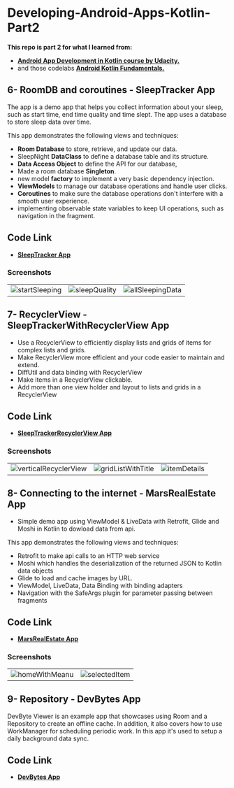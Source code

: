 # Developing-Android-Apps-Kotlin-Part2
 
__This repo is part 2 for what I learned from:__ 
* <a href="https://www.udacity.com/course/developing-android-apps-with-kotlin--ud9012" target="_blank">**Android App Development in Kotlin course by Udacity.**</a>  
* and those codelabs <a href="https://codelabs.developers.google.com/android-kotlin-fundamentals/"  target="_blank"> **Android Kotlin Fundamentals.**</a>

##
## 6- RoomDB and coroutines - SleepTracker App
The app is a demo app that helps you collect information about your sleep, such as start time, end time quality and time slept.
The app uses a database to store sleep data over time.

This app demonstrates the following views and techniques:
* **Room Database** to store, retrieve, and update our data.
* SleepNight **DataClass** to define a database table and its structure.
* **Data Access Object** to define the API for our database,
* Made a room database **Singleton**.
* new model **factory** to implement a very basic dependency injection.
* **ViewModels** to manage our database operations and handle user clicks.
* **Coroutines** to make sure the database operations don't interfere with a smooth user experience.
* implementing observable state variables to keep UI operations, such as navigation in the fragment.

## Code Link
* <a href="https://github.com/Hosam11/Developing-Android-Apps-Kotlin-Part2/tree/main/SleepTracker"  target="_blank"> **SleepTracker App**</a> 

### Screenshots
|  | | |
| :---: |:---:| :---:|
| ![startSleeping](https://user-images.githubusercontent.com/18370055/97105093-3fcf9500-16c1-11eb-99c9-1043a78bfb71.PNG) | ![sleepQuality](https://user-images.githubusercontent.com/18370055/97105092-3f36fe80-16c1-11eb-980b-5ba7a16d4fa7.PNG) | ![allSleepingData](https://user-images.githubusercontent.com/18370055/97105091-3e9e6800-16c1-11eb-9e62-a9e46078ed56.PNG) |
##


## 7- RecyclerView - SleepTrackerWithRecyclerView App
* Use a RecyclerView to efficiently display lists and grids of items for complex lists and grids.
* Make RecyclerView more efficient and your code easier to maintain and extend. 
* DiffUtil and data binding with RecyclerView
* Make items in a RecyclerView clickable. 
* Add more than one view holder and layout to lists and grids in a RecyclerView

## Code Link
* <a href="https://github.com/Hosam11/Developing-Android-Apps-Kotlin-Part2/tree/main/SleepTrackerRecyclerView" target="_blank"> **SleepTrackerRecyclerView App**</a> 

### Screenshots
|  | | |
| :---: |:---:| :---:|
|![verticalRecyclerView](https://user-images.githubusercontent.com/18370055/97275585-c65db100-183e-11eb-96a4-0b2ee0d3879d.PNG) |  ![gridListWithTitle](https://user-images.githubusercontent.com/18370055/97275582-c52c8400-183e-11eb-9572-56fc9cb4ebad.PNG) | ![itemDetails](https://user-images.githubusercontent.com/18370055/97275584-c65db100-183e-11eb-8ede-7441419ce3e2.PNG) |

## 8- Connecting to the internet - MarsRealEstate App
* Simple demo app using ViewModel & LiveData with Retrofit, Glide and Moshi in Kotlin to dowload data from api.

This app demonstrates the following views and techniques:
* Retrofit to make api calls to an HTTP web service
* Moshi which handles the deserialization of the returned JSON to Kotlin data objects
* Glide to load and cache images by URL.
* ViewModel, LiveData, Data Binding with binding adapters
* Navigation with the SafeArgs plugin for parameter passing between fragments

## Code Link
* <a href="https://github.com/Hosam11/Developing-Android-Apps-Kotlin-Part2/tree/main/MarsRealEstate" target="_blank"> **MarsRealEstate App**</a> 

### Screenshots
|  | |
| :---: |:---:|
|![homeWithMeanu](https://user-images.githubusercontent.com/18370055/97576226-8e996980-19f6-11eb-9cba-b5bb41504cdc.PNG) | ![selectedItem](https://user-images.githubusercontent.com/18370055/97576232-90632d00-19f6-11eb-9a5a-bc54ab55a1ca.PNG)| 

##


## 9- Repository - DevBytes App

DevByte Viewer is an example app that showcases using Room and a Repository to create an offline cache.
In addition, it also covers how to use WorkManager for scheduling periodic work. In this app it's used to setup a daily background data sync.

## Code Link
* <a href="https://github.com/Hosam11/Developing-Android-Apps-Kotlin-Part2/tree/main/DevBytes" target="_blank"> **DevBytes App**</a> 


